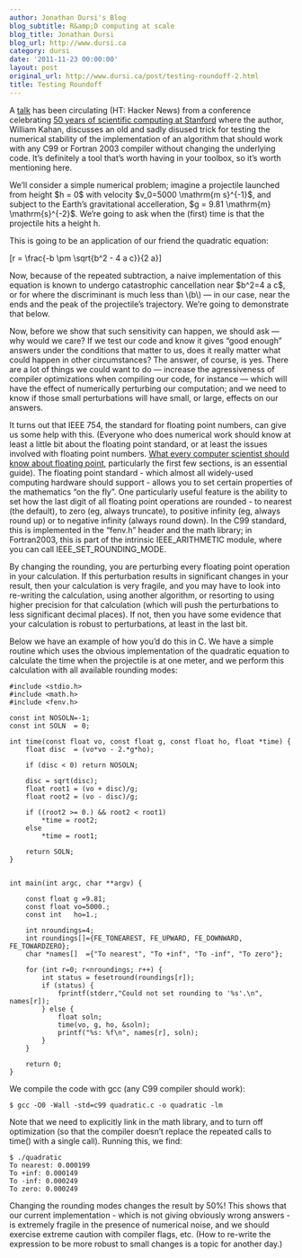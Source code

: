 ```yaml
---
author: Jonathan Dursi's Blog
blog_subtitle: R&amp;D computing at scale
blog_title: Jonathan Dursi
blog_url: http://www.dursi.ca
category: dursi
date: '2011-11-23 00:00:00'
layout: post
original_url: http://www.dursi.ca/post/testing-roundoff-2.html
title: Testing Roundoff
---
```


<p>A <a href="http://www.cs.berkeley.edu/~wkahan/Stnfrd50.pdf">talk</a> has been circulating (HT: Hacker News) from a conference celebrating <a href="http://compmath50.stanford.edu/">50 years of scientific computing at Stanford</a> where the author, William Kahan, discusses an old and sadly disused trick for testing the numerical stability of the implementation of an algorithm that should work with any C99 or Fortran 2003 compiler without changing the underlying code.  It’s definitely a tool that’s worth having in your toolbox, so it’s worth mentioning here.</p>

<p>We’ll consider a simple numerical problem; imagine a projectile launched from height $h = 0$ with velocity $v_0=5000 \mathrm{m s}^{-1}$, and subject to the Earth’s gravitational accelleration, $g = 9.81 \mathrm{m} \mathrm{s}^{-2}$. We’re going to ask when the (first) time is that the projectile hits a height h.</p>

<p>This is going to be an application of our friend the quadratic equation:</p>

\[r = \frac{-b \pm \sqrt{b^2 - 4 a c}}{2 a}\]

<p>Now, because of the repeated subtraction, a naive implementation of this equation is known to undergo catastrophic cancellation near $b^2=4 a c$, or for where the discriminant is much less than \(b\) — in our case, near the ends and the peak of the projectile’s trajectory.   We’re going to demonstrate that below.</p>

<p>Now, before we show that such sensitivity can happen, we should ask — why would we care? If we test our code and know it gives “good enough” answers under the conditions that matter to us, does it really matter what could happen in other circumstances? The answer, of course, is yes. There are a lot of things we could want to do — increase the agressiveness of compiler optimizations when compiling our code, for instance — which will have the effect of numerically perturbing our computation; and we need to know if those small perturbations will have small, or large, effects on our answers.</p>

<p>It turns out that IEEE 754, the standard for floating point numbers, can give us some help with this. (Everyone who does numerical work should know at least a little bit about the floating point standard, or at least the issues involved with floating point numbers. <a href="http://docs.oracle.com/cd/E19957-01/806-3568/ncg_goldberg.html">What every computer scientist should know about floating point</a>, particularly the first few sections, is an essential guide). The floating point standard - which almost all widely-used computing hardware should support - allows you to set certain properties of the mathematics “on the fly”. One particularly useful feature is the ability to set how the last digit of all floating point operations are rounded - to nearest (the default), to zero (eg, always truncate), to positive infinity (eg, always round up) or to negative infinity (always round down). In the C99 standard, this is implemented in the “fenv.h” header and the math library; in Fortran2003, this is part of the intrinsic IEEE_ARITHMETIC module, where you can call IEEE_SET_ROUNDING_MODE.</p>

<p>By changing the rounding, you are perturbing every floating point operation in your calculation. If this perturbation results in significant changes in your result, then your calculation is very fragile, and you may have to look into re-writing the calculation, using another algorithm, or resorting to using higher precision for that calculation (which will push the perturbations to less significant decimal places). If not, then you have some evidence that your calculation is robust to perturbations, at least in the last bit.</p>

<p>Below we have an example of how you’d do this in C. We have a simple routine which uses the obvious implementation of the quadratic equation to calculate the time when the projectile is at one meter, and we perform this calculation with all available rounding modes:</p>

<pre><code class="language-c">#include &lt;stdio.h&gt;
#include &lt;math.h&gt;
#include &lt;fenv.h&gt;

const int NOSOLN=-1;
const int SOLN  = 0;

int time(const float vo, const float g, const float ho, float *time) {
    float disc  = (vo*vo - 2.*g*ho);

    if (disc &lt; 0) return NOSOLN;

    disc = sqrt(disc);
    float root1 = (vo + disc)/g;
    float root2 = (vo - disc)/g;

    if ((root2 &gt;= 0.) &amp;&amp; root2 &lt; root1)
        *time = root2;
    else
        *time = root1;

    return SOLN;
}


int main(int argc, char **argv) {

    const float g =9.81;
    const float vo=5000.;
    const int   ho=1.;

    int nroundings=4;
    int roundings[]={FE_TONEAREST, FE_UPWARD, FE_DOWNWARD, FE_TOWARDZERO};
    char *names[]  ={"To nearest", "To +inf", "To -inf", "To zero"};

    for (int r=0; r&lt;nroundings; r++) {
        int status = fesetround(roundings[r]);
        if (status) {
            fprintf(stderr,"Could not set rounding to '%s'.\n", names[r]);
        } else {
            float soln;
            time(vo, g, ho, &amp;soln);
            printf("%s: %f\n", names[r], soln);
        }
    }

    return 0;
}
</code></pre>

<p>We compile the code with gcc (any C99 compiler should work):</p>

<pre><code class="language-bash">$ gcc -O0 -Wall -std=c99 quadratic.c -o quadratic -lm
</code></pre>
<p>Note that we need to explicitly link in the math library, and to turn off optimization (so that the compiler doesn’t replace the repeated calls to time() with a single call). Running this, we find:</p>

<pre><code>$ ./quadratic
To nearest: 0.000199
To +inf: 0.000149
To -inf: 0.000249
To zero: 0.000249
</code></pre>

<p>Changing the rounding modes changes the result by 50%! This shows that our current implementation - which is not giving obviously wrong answers - is extremely fragile in the presence of numerical noise, and we should exercise extreme caution with compiler flags, etc. (How to re-write the expression to be more robust to small changes is a topic for another day.)</p>
